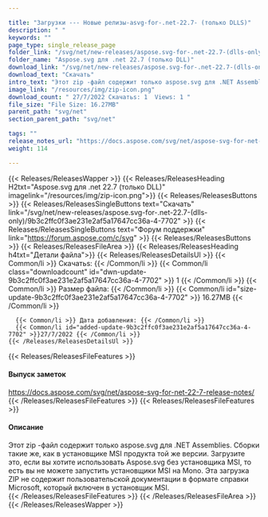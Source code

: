 ```yaml
---

title: "Загрузки --- Новые релизы-asvg-for-.net-22.7- (только DLLS)"
description: " "
keywords: ""
page_type: single_release_page
folder_link: "/svg/net/new-releases/aspose.svg-for-.net-22.7-(dlls-only)/"
folder_name: "Aspose.svg для .net 22.7 (только DLL)"
download_link: "/svg/net/new-releases/aspose.svg-for-.net-22.7-(dlls-only)/9b3c2ffc0f3ae231e2af5a17647cc36a-4-7702"
download_text: "Скачать"
intro_text: "Этот zip -файл содержит только aspose.svg для .NET Assemblies. Сборки такие же, как в установщике MSI продукта той же версии. Загрузите это, если вы хотите использовать Aspose.svg без установщика MSI, то есть вы не можете запустить установщики MSI на Mono. Эта загрузка ZIP не содержит пользовательской документации в формате справки Microsoft, который включен в установщик MSI."
image_link: "/resources/img/zip-icon.png"
download_count: " 27/7/2022 Скачатьs: 1  Views: 1 "
file_size: "File Size: 16.27MB"
parent_path: "svg/net"
section_parent_path: "svg/net"

tags: ""
release_notes_url: "https://docs.aspose.com/svg/net/aspose-svg-for-net-22-7-release-notes/"
weight: 114

---
```


{{< Releases/ReleasesWapper >}}
  {{< Releases/ReleasesHeading H2txt="Aspose.svg для .net 22.7 (только DLL)" imagelink="/resources/img/zip-icon.png">}}
  {{< Releases/ReleasesButtons >}}
    {{< Releases/ReleasesSingleButtons text="Скачать" link="/svg/net/new-releases/aspose.svg-for-.net-22.7-(dlls-only)/9b3c2ffc0f3ae231e2af5a17647cc36a-4-7702" >}}
    {{< Releases/ReleasesSingleButtons text="Форум поддержки" link="https://forum.aspose.com/c/svg" >}}
  {{< Releases/ReleasesButtons >}}
  {{< Releases/ReleasesFileArea >}}
    {{< Releases/ReleasesHeading h4txt="Детали файла">}}
    {{< Releases/ReleasesDetailsUl >}}
      {{< Common/li >}} Скачатьs: {{< /Common/li >}}
      {{< Common/li class="downloadcount" id="dwn-update-9b3c2ffc0f3ae231e2af5a17647cc36a-4-7702" >}} 1 {{< /Common/li >}}
      {{< Common/li >}} Размер файла: {{< /Common/li >}}
      {{< Common/li id="size-update-9b3c2ffc0f3ae231e2af5a17647cc36a-4-7702" >}} 16.27MB {{< /Common/li >}}

      {{< Common/li >}} Дата добавления: {{< /Common/li >}}
      {{< Common/li id="added-update-9b3c2ffc0f3ae231e2af5a17647cc36a-4-7702" >}}27/7/2022 {{< /Common/li >}}
    {{< /Releases/ReleasesDetailsUl >}}

  {{< Releases/ReleasesFileFeatures >}}
      <h4>Выпуск заметок</h4><div><a href='https://docs.aspose.com/svg/net/aspose-svg-for-net-22-7-release-notes/'>https://docs.aspose.com/svg/net/aspose-svg-for-net-22-7-release-notes/</a></div>
  {{< /Releases/ReleasesFileFeatures >}}
  {{< Releases/ReleasesFileFeatures >}}
      <h4>Описание</h4><div class="HTMLDescription">Этот zip -файл содержит только aspose.svg для .NET Assemblies. Сборки такие же, как в установщике MSI продукта той же версии. Загрузите это, если вы хотите использовать Aspose.svg без установщика MSI, то есть вы не можете запустить установщики MSI на Mono. Эта загрузка ZIP не содержит пользовательской документации в формате справки Microsoft, который включен в установщик MSI.</div>
  {{< /Releases/ReleasesFileFeatures >}}
 {{< /Releases/ReleasesFileArea >}}
{{< /Releases/ReleasesWapper >}}


